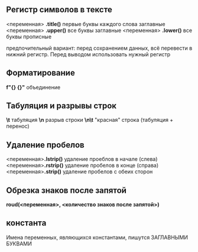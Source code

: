 ## Регистр символов в тексте
<переменная> **.title()** первые буквы каждого слова заглавные
<переменная> **.upper()** все буквы заглавные
<переменная> **.lower()** все буквы прописные

предпочительный вариант: перед сохранением данных, всё перевести в нижний регистр. Перед выводом использовать нужный регистр

## Форматирование
**f"{} {}"** объединение

## Табуляция и разрывы строк
**\t**  табуляция
**\n**  разрыв строки
**\n\t** "красная" строка (табуляция + перенос)   

## Удаление пробелов
<переменная>**.lstrip()** удаление проеблов в начале (слева)
<переменная>**.rstrip()** удаление пробелов в конце (справа)
<переменная>**.strip()** удаление пробелов c обеих сторон

## Обрезка знаков после запятой
**roud(<переменная>, <количество знаков после запятой>)** 

## константа
Имена переменных, являющихся константами, пишутся ЗАГЛАВНЫМИ БУКВАМИ